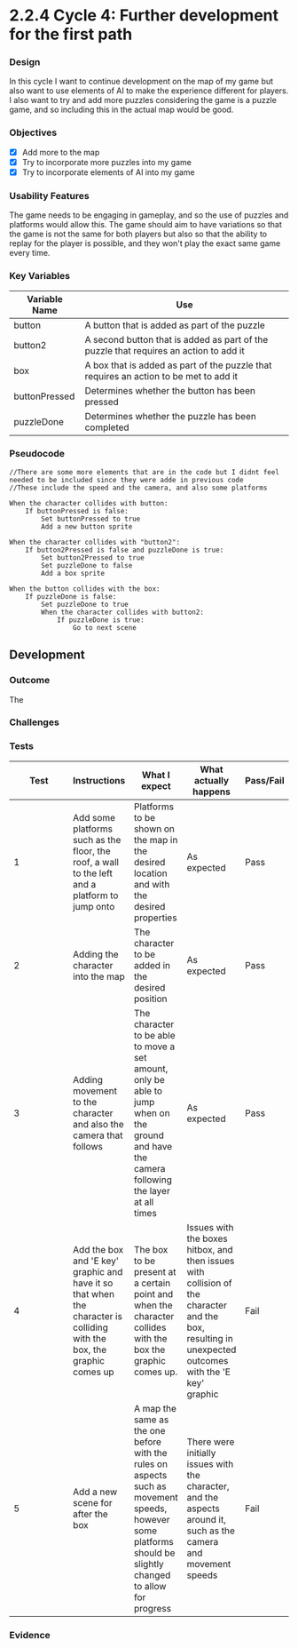 # 2.2.4 Cycle 4: Further development for the first path

### Design

In this cycle I want to continue development on the map of my game but also want to use elements of AI to make the experience different for players. I also want to try and add more puzzles considering the game is a puzzle game, and so including this in the actual map would be good.

### Objectives

* [x] Add more to the map
* [x] Try to incorporate more puzzles into my game
* [x] Try to incorporate elements of AI into my game

### Usability Features

The game needs to be engaging in gameplay, and so the use of puzzles and platforms would allow this. The game should aim to have variations so that the game is not the same for both players but also so that the ability to replay for the player is possible, and they won't play the exact same game every time.

### Key Variables

| Variable Name | Use                                                                                   |
| ------------- | ------------------------------------------------------------------------------------- |
| button        | A button that is added as part of the puzzle                                          |
| button2       | A second button that is added as part of the puzzle that requires an action to add it |
| box           | A box that is added as part of the puzzle that requires an action to be met to add it |
| buttonPressed | Determines whether the button has been pressed                                        |
| puzzleDone    | Determines whether the puzzle has been completed                                      |

### Pseudocode

```
//There are some more elements that are in the code but I didnt feel needed to be included since they were adde in previous code
//These include the speed and the camera, and also some platforms 

When the character collides with button:
    If buttonPressed is false:
        Set buttonPressed to true
        Add a new button sprite 

When the character collides with "button2":
    If button2Pressed is false and puzzleDone is true:
        Set button2Pressed to true
        Set puzzleDone to false
        Add a box sprite 

When the button collides with the box:
    If puzzleDone is false:
        Set puzzleDone to true
        When the character collides with button2:
            If puzzleDone is true:
                Go to next scene
```

## Development

### Outcome

The&#x20;

### Challenges



### Tests

<table><thead><tr><th width="643">Test</th><th>Instructions</th><th>What I expect</th><th>What actually happens</th><th>Pass/Fail</th></tr></thead><tbody><tr><td>1</td><td>Add some platforms such as the floor, the roof, a wall to the left and a platform to jump onto</td><td>Platforms to be shown on the map in the desired location and with the desired properties</td><td>As expected</td><td>Pass</td></tr><tr><td>2</td><td>Adding the character into the map</td><td>The character to be added in the desired position</td><td>As expected</td><td>Pass</td></tr><tr><td>3</td><td>Adding movement to the character and also the camera that follows</td><td>The character to be able to move a set amount, only be able to jump when on the ground and have the camera following the layer at all times</td><td>As expected</td><td>Pass</td></tr><tr><td>4</td><td>Add the box and 'E key' graphic and have it so that when the character is colliding with the box, the graphic comes up</td><td>The box to be present  at a certain point and when the character collides with the box the graphic comes up.</td><td>Issues with the boxes hitbox, and then issues with collision of the character and the box, resulting in unexpected outcomes with the 'E key' graphic </td><td>Fail</td></tr><tr><td>5</td><td>Add a new scene for after the box</td><td>A map the same as the one before with the rules on aspects such as movement speeds, however some platforms should be slightly changed to allow for progress</td><td>There were initially issues with the character, and the aspects around it, such as the camera and movement speeds</td><td>Fail</td></tr></tbody></table>

### Evidence
